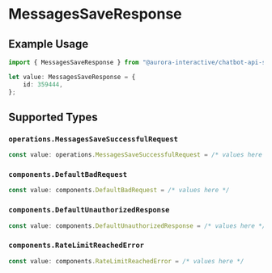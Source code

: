 # MessagesSaveResponse

## Example Usage

```typescript
import { MessagesSaveResponse } from "@aurora-interactive/chatbot-api-sdk/models/operations";

let value: MessagesSaveResponse = {
    id: 359444,
};
```

## Supported Types

### `operations.MessagesSaveSuccessfulRequest`

```typescript
const value: operations.MessagesSaveSuccessfulRequest = /* values here */
```

### `components.DefaultBadRequest`

```typescript
const value: components.DefaultBadRequest = /* values here */
```

### `components.DefaultUnauthorizedResponse`

```typescript
const value: components.DefaultUnauthorizedResponse = /* values here */
```

### `components.RateLimitReachedError`

```typescript
const value: components.RateLimitReachedError = /* values here */
```

